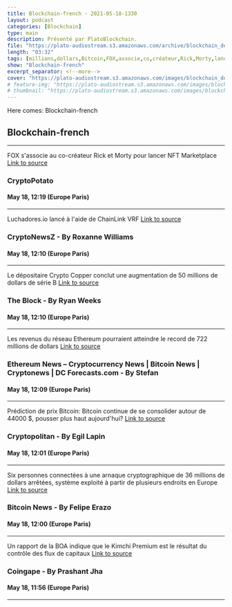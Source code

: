```yaml
---
title: Blockchain-french - 2021-05-18-1330
layout: podcast
categories: [Blockchain]
type: main
description: Présenté par PlatoBlockchain.
file: "https://plato-audiostream.s3.amazonaws.com/archive/blockchain_dev_fr-2021-05-18-1330.mp3" 
length: "03:32"
tags: [millions,dollars,Bitcoin,FOX,associe,co,créateur,Rick,Morty,lancer,NFT,Marketplace,]
show: "Blockchain-french"
excerpt_separator: <!--more-->
cover: "https://plato-audiostream.s3.amazonaws.com/images/blockchain_dev_fr-2021-05-18-1330.png"
# feature-img: "https://plato-audiostream.s3.amazonaws.com/images/blockchain_dev_fr-2021-05-18-1330.png"
# thumbnail: "https://plato-audiostream.s3.amazonaws.com/images/blockchain_dev_fr-2021-05-18-1330_t.png"
---
```


Here comes: Blockchain-french
<!--more-->
## Blockchain-french

----  



FOX s&#39;associe au co-créateur Rick et Morty pour lancer NFT Marketplace [Link to source](https://cryptopotato.com/fox-partners-with-rick-and-morty-co-creator-to-launch-nft-marketplace/)  

### CryptoPotato  

#### May 18, 12:19 (Europe Paris)

----  


Luchadores.io lancé à l&#39;aide de ChainLink VRF [Link to source](https://www.cryptonewsz.com/luchadores-io-launched-using-chainlink-vrf/)  

### CryptoNewsZ - By Roxanne Williams  

#### May 18, 12:10 (Europe Paris)

----  


Le dépositaire Crypto Copper conclut une augmentation de 50 millions de dollars de série B [Link to source](https://www.theblockcrypto.com/linked/105168/crypto-custodian-copper-closes-50-million-series-b-raise?utm_source=rss&utm_medium=rss)  

### The Block - By Ryan Weeks  

#### May 18, 12:10 (Europe Paris)

----  


Les revenus du réseau Ethereum pourraient atteindre le record de 722 millions de dollars [Link to source](https://www.dcforecasts.com/ethereum-news/ethereum-network-revenue-could-breach-record-722-million/)  

### Ethereum News – Cryptocurrency News | Bitcoin News | Cryptonews | DC Forecasts.com - By Stefan  

#### May 18, 12:09 (Europe Paris)

----  


Prédiction de prix Bitcoin: Bitcoin continue de se consolider autour de 44000 $, pousser plus haut aujourd&#39;hui? [Link to source](https://www.cryptopolitan.com/bitcoin-price-prediction-2021-05-18/)  

### Cryptopolitan - By Egil Lapin  

#### May 18, 12:01 (Europe Paris)

----  


Six personnes connectées à une arnaque cryptographique de 36 millions de dollars arrêtées, système exploité à partir de plusieurs endroits en Europe [Link to source](https://news.bitcoin.com/six-people-connected-to-a-36m-crypto-scam-arrested-scheme-operated-from-multiple-locations-in-europe/)  

### Bitcoin News - By Felipe Erazo  

#### May 18, 12:00 (Europe Paris)

----  


Un rapport de la BOA indique que le Kimchi Premium est le résultat du contrôle des flux de capitaux [Link to source](https://coingape.com/boa-report-says-kimchi-premium-result-of-capital-flow-control/)  

### Coingape - By Prashant Jha  

#### May 18, 11:56 (Europe Paris)

----  
  